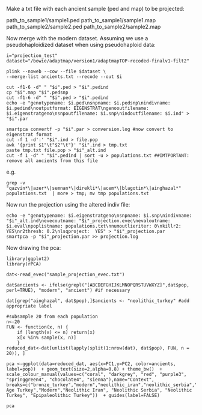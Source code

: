 Make a txt file with each ancient sample (ped and map) to be projected:

path_to_sample1/sample1.ped path_to_sample1/sample1.map
path_to_sample2/sample2.ped path_to_sample2/sample2.map

Now merge with the modern dataset. Assuming we use a pseudohaploidized dataset when using pseudohaploid data:
```
i="projection_test"
dataset="/bowie/adaptmap/version1/adaptmapTOP-recoded-finalv1-filt2"

plink --noweb --cow --file $dataset \
--merge-list ancients.txt --recode --out $i

cut -f1-6 -d" " "$i".ped > "$i".pedind
cp "$i".map "$i".pedsnp
cut -f1-6 -d" " "$i".ped > "$i".pedind
echo -e "genotypename: $i.ped\nsnpname: $i.pedsnp\nindivname: $i.pedind\noutputformat: EIGENSTRAT\ngenooutfilename: $i.eigenstratgeno\nsnpoutfilename: $i.snp\nindoutfilename: $i.ind" > "$i".par

smartpca convertf -p "$i".par > conversion.log #now convert to eigenstrat format
cut -f 1 -d':' "$i".ind > file.pop
awk '{print $1"\t"$2"\t"}' "$i".ind > tmp.txt
paste tmp.txt file.pop > "$i"_alt.ind
cut -f 1 -d" " "$i".pedind | sort -u > populations.txt ##IMTPORTANT: remove all ancients from this file
```
e.g.
```
grep -v "qazvin*\|azer*\|semnan*\|direkli*\|acem*\|blagotin*\|ainghazal*" populations.txt  | more > tmp; mv tmp populations.txt
```
Now run the projection using the altered indiv file:
```
echo -e "genotypename: $i.eigenstratgeno\nsnpname: $i.snp\nindivname: "$i"_alt.ind\nevecoutname: "$i"_projection.evec\nevaloutname: $i.eval\npoplistname: populations.txt\nnumoutlieriter: 0\nkillr2: YES\nr2thresh: 0.2\nlsqproject:  YES" > "$i"_projection.par
smartpca -p "$i"_projection.par >> projection.log
```
Now drawing the pca:
```
library(ggplot2)
library(rPCA)

dat<-read_evec("sample_projection_evec.txt")

dat$ancients <- ifelse(grepl("[ABCDEFGHIJKLMNOPQRSTUVWXYZ]",dat$pop, perl=TRUE), "modern", "ancient") #if necessary

dat[grep("ainghazal", dat$pop),]$ancients <- "neolithic_turkey" #add appropriate label

#subsample 20 from each population
n<-20
FUN <- function(x, n) {
    if (length(x) <= n) return(x)
    x[x %in% sample(x, n)]
    }
reduced_dat<-dat[unlist(lapply(split(1:nrow(dat), dat$pop), FUN, n = 20)), ]

pca <-ggplot(data=reduced_dat, aes(x=PC1,y=PC2, color=ancients, label=pop))  + geom_text(size=2,alpha=0.8) + theme_bw()  + scale_colour_manual(values=c("coral", "darkgrey", "red", "purple3", "springgreen4", "chocolate4", "sienna"),name="Context", breaks=c("bronze_turkey","modern","neolithic_iran","neolithic_serbia","neolithic_turkey","paleolithic_turkey"),labels=c("Bronze Age Turkey","Modern","Neolithic Iran", "Neolithic Serbia", "Neolithic Turkey", "Epipaleolithic Turkey"))  + guides(label=FALSE)

pca
```

```
